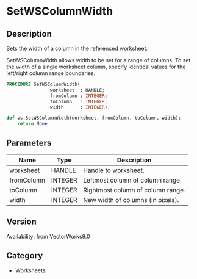 # SetWSColumnWidth

## Description
Sets the width of a column in the referenced worksheet.

SetWSColumnWidth allows width to be set for a range of columns. To set the width of a single worksheet column, specify identical values for the left/right column range boundaries.

```pascal
PROCEDURE SetWSColumnWidth(
				worksheet  : HANDLE;
				fromColumn : INTEGER;
				toColumn   : INTEGER;
				width      : INTEGER);
```

```python
def vs.SetWSColumnWidth(worksheet, fromColumn, toColumn, width):
    return None
```

## Parameters
|Name|Type|Description|
|---|---|---|
|worksheet|HANDLE|Handle to worksheet.|
|fromColumn|INTEGER|Leftmost column of column range.|
|toColumn|INTEGER|Rightmost column of column range.|
|width|INTEGER|New width of columns (in pixels).|

## Version
Availability: from VectorWorks9.0

## Category
* Worksheets


